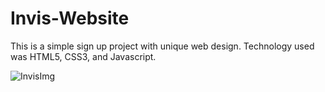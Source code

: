 # Invis-Website
This is a simple sign up project with unique web design. Technology used was HTML5, CSS3, and Javascript.

![InvisImg](https://user-images.githubusercontent.com/80078725/209354768-5fdfb698-978c-4eea-ad98-b9758f19b22f.png)
